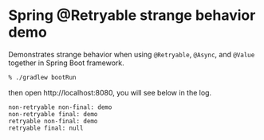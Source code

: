 # Spring @Retryable strange behavior demo

Demonstrates strange behavior when using `@Retryable`, `@Async`, and `@Value` together in Spring Boot framework.

```bash
% ./gradlew bootRun
```

then open http://localhost:8080, you will see below in the log.

```
non-retryable non-final: demo
non-retryable final: demo
retryable non-final: demo
retryable final: null
```
